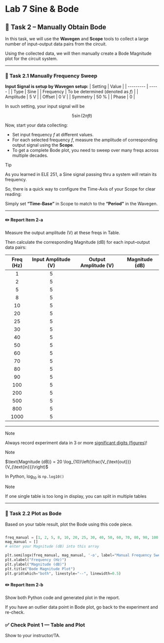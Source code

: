 # Lab 7 Sine & Bode

## :dart: Task 2 – Manually Obtain Bode

In this task, we will use the **Wavegen** and **Scope** tools to collect a large number of input–output data pairs from the circuit. 

Using the collected data, we will then manually create a Bode Magnitude plot for the circuit system.

------

### 📌 Task 2.1 Manually Frequency Sweep

**Input Signal is setup by Wavegen setup:**
| Setting   | Value |
| --------- | ----- |
| Type |  Sine     |
| Frequency  |   To be determined (denoted as $f$)  |
| Amplitude |   5 V    |
| Offset    |   0 V    |
| Symmetry    |   50 %    |
| Phase    |   0    |

In such setting, your input signal will be 

$$5\sin(2\pi f t)$$ 

Now, start your data collecting: 

* Set input frequency $f$ at different values.
* For each selected frequency $f$, measure the amplitude of corresponding output signal using the **Scope**.
* To get a complete Bode plot, you need to sweep over many freqs across multiple decades.

> [!TIP]
> As you learned in ELE 251, a Sine signal passing thru a system will retain its frequency.
> 
> So, there is a quick way to configure the Time-Axis of your Scope for clear reading:
> 
> Simply set **“Time-Base”** in Scope to match to the **“Period”** in the Wavegen. 

---
#### :pencil2:  Report Item 2-a

Measure the output amplitude (V) at these freqs in Table.

Then calculate the corresponding Magnitude (dB) for each input–output data pairs:

| **Freq (Hz)** | **Input Amplitude (V)** | **Output Amplitude (V)** | **Magnitude (dB)** |
| :-----------: | :------------------------: | :--------------------------: | :----------------: |
|       1       |            5                |                              |                    |
|       2       |            5                |                              |                    |
|       5       |            5                |                              |                    |
|       8       |            5                |                              |                    |
|       10      |            5                |                              |                    |
|       20      |            5                |                              |                    |
|       25      |            5                |                              |                    |
|       30      |            5                |                              |                    |
|       40      |            5                |                              |                    |
|       50      |            5                |                              |                    |
|       60      |            5                |                              |                    |
|       70      |            5                |                              |                    |
|       80      |            5                |                              |                    |
|       90      |            5                |                              |                    |
|      100      |            5                |                              |                    |
|      200      |            5                |                              |                    |
|      500      |            5                |                              |                    |
|      800      |            5                |                              |                    |
|      1000     |            5                |                              |                    |


---
> [!NOTE]
> Always record experiment data in 3 or more [significant digits (figures)](https://en.wikipedia.org/wiki/Significant_figures)!

> [!Note]
> $\text{Magnitude (dB)} = 20 \log_{10}\left(\frac{V_{\text{out}}}{V_{\text{in}}}\right)$
>
> In Python, $\log_{10}$ is `np.log10()`

> [!Note]
> If one single table is too long in display, you can split in multiple tables

------

### 📌 Task 2.2 Plot as Bode

Based on your table result, plot the Bode using this code piece.

```python

freq_manual = [1, 2, 5, 8, 10, 20, 25, 30, 40, 50, 60, 70, 80, 90, 100, 200, 500, 800, 1000]
mag_manual = [] 
# enter your Magnitude (dB) into this array

plt.semilogx(freq_manual, mag_manual, '-o', label="Manual Frequency Sweep")
plt.xlabel("Frequency (Hz)")
plt.ylabel("Magnitude (dB)")
plt.title("Bode Magnitude Plot")
plt.grid(which="both", linestyle="--", linewidth=0.5)
```

#### :pencil2:  Report Item 2-b

Show both Python code and generated plot in the report. 

If you have an outlier data point in Bode plot, go back to the experiment and re-check.

### ✅ Check Point 1 — Table and Plot

Show to your instructor/TA.

